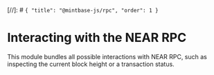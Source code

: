 [//]: # `{ "title": "@mintbase-js/rpc", "order": 1 }`

# Interacting with the NEAR RPC

This module bundles all possible interactions with NEAR RPC, such as inspecting
the current block height or a transaction status.
